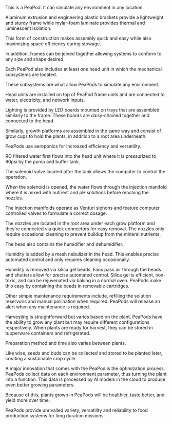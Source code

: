 This is a PeaPod. It can simulate any environment in any location.

Aluminum extrusion and engineering plastic brackets provide a lightweight and sturdy frame while mylar-foam laminate provides thermal and luminescent isolation.

This form of construction makes assembly quick and easy while also maximizing space efficiency during stowage.

In addition, frames can be joined together allowing systems to conform to any size and shape desired.


Each PeaPod also includes at least one head unit in which the mechanical subsystems are located.

These subsystems are what allow PeaPods to simulate any environment.

Head units are installed on top of PeaPod frame units and are connected to water, electricity, and network inputs.



Lighting is provided by LED boards mounted on trays that are assembled similarly to the frame. These boards are daisy-chained together and connected to the head.


Similarly, growth platforms are assembled in the same way and consist of grow cups to hold the plants, in addition to a root area underneath.


PeaPods use aeroponics for increased efficiency and versatility.

RO filtered water first flows into the head unit where it is pressurized to 80psi by the pump and buffer tank.

The solenoid valve located after the tank allows the computer to control the operation.

When the solenoid is opened, the water flows through the injection manifold where it is mixed with nutrient and pH solutions before reaching the nozzles.

The injection manifolds operate as Venturi siphons and feature computer controlled valves to formulate a correct dosage.

The nozzles are located in the root area under each grow platform and they’re connected via quick connectors for easy removal. The nozzles only require occasional cleaning to prevent buildup from the mineral nutrients.


The head also contains the humidifier and dehumidifier.

Humidity is added by a mesh nebulizer in the head. This enables precise automated control and only requires cleaning occasionally. 

Humidity is removed via silica gel beads. Fans pass air through the beads and shutters allow for precise automated control.
Silica gel is efficient, non-toxic, and can be rejuvenated via baking in a normal oven. PeaPods make this easy by containing the beads in removable cartridges. 


Other simple maintenance requirements include, refilling the solution reservoirs and manual pollination when required. PeaPods will release an alert when any maintenance is required.


Harvesting is straightforward but varies based on the plant. PeaPods have the ability to grow any plant but may require different configurations respectively. When plants are ready for harvest, they can be stored in tupperware containers and refrigerated. 

Preparation method and time also varies between plants.

Like wise, seeds and buds can be collected and stored to be planted later, creating a sustainable crop cycle.



A major innovation that comes with the PeaPod is the optimization process. PeaPods collect data on each environment parameter, thus turning the plant into a function. This data is processed by AI models in the cloud to produce even better growing parameters.

Because of this, plants grown in PeaPods will be healthier, taste better, and yield more over time.



PeaPods provide unrivalled variety, versatility and reliability to food production systems for long duration missions.